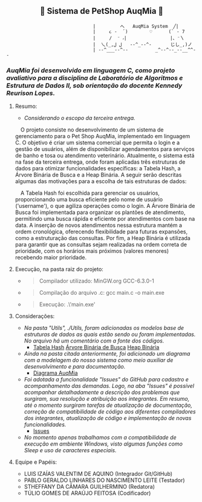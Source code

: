 ## <div align="center">🐾 Sistema de PetShop AuqMia 🐾</div>
                                    |         へ   AuqMia System  ╱|       
                                    |     ૮ -  ՛)        ♡      (` - 7    
                                    |     /  ⁻ ៸|                |、⁻〵     
                                    |  乀(_,ل ل   --^_--^-       じし_,)ノ  
                                    | --^___--^--          _^--^--_--__^^--
### *AuqMia foi desenvolvido em linguagem C, como projeto avaliativo para a disciplina de Laboratório de Algoritmos e Estrutura de Dados II, sob orientação do docente Kennedy Reurison Lopes.*
1. Resumo:
   - *Considerando o escopo da terceira entrega.*
   <p>&emsp;O projeto consiste no desenvolvimento de um sistema de gerenciamento para o Pet Shop AuqMia, implementado em linguagem C. O objetivo é criar um sistema comercial que permita o login e a gestão de usuários, além de disponibilizar agendamentos para serviços de banho e tosa ou atendimento veterinário. Atualmente, o sistema está na fase da terceira entrega, onde foram aplicadas três estruturas de dados para otimizar funcionalidades específicas: a Tabela Hash, a Árvore Binária de Busca e a Heap Binária. A seguir serão descritas algumas das motivações para a escolha de tais estruturas de dados:</p>
   <p>&emsp;A Tabela Hash foi escolhida para gerenciar os usuários, proporcionando uma busca eficiente pelo nome de usuário ('username'), o que agiliza operações como o login. A Árvore Binária de Busca foi implementada para organizar os plantões de atendimento, permitindo uma busca rápida e eficiente por atendimentos com base na data. A inserção de novos atendimentos nessa estrutura mantém a ordem cronológica, oferecendo flexibilidade para futuras expansões, como a estruturação das consultas. Por fim, a Heap Binária é utilizada para garantir que as consultas sejam realizadas na ordem correta de prioridade, com os horários mais próximos (valores menores) recebendo maior prioridade.</p>

2. Execução, na pasta raiz do projeto:
   - > Compilador utilizado: MinGW.org GCC-6.3.0-1
   - > Compilação do arquivo .c: gcc main.c -o main.exe
   - > Execução: .\\'main.exe'
4. Considerações:
   - *Na pasta "Utils", ./Utils, foram adicionadas os modelos base de estruturas de dados as quais estão sendo ou foram implementadas. No arquivo há um comentário com a fonte dos códigos.*
     - [Tabela Hash](https://github.com/IzaiasValentim/PETSHOP_AuqMia/blob/dev/Utils/Estrutura_Base_Hash/ModeloHash.c)  [Árvore Binária de Busca](https://github.com/IzaiasValentim/PETSHOP_AuqMia/blob/dev/Utils/Estrutura_Base_ArvoreB/Estrutura_Base_ArvoreB.c)  [Heap Binária](https://github.com/IzaiasValentim/PETSHOP_AuqMia/blob/dev/Utils/Estrutura_Base_Heap/Estrutura_Base_Heap.c)
   - *Ainda na pasta citada anteriormente, foi adicionado um diagrama com a modelagem do nosso sistema como meio auxiliar de desenvolvimento e para documentação.*
        - [Diagrama AuqMia](https://github.com/IzaiasValentim/PETSHOP_AuqMia/blob/dev/Utils/Diagrama_Do_Sistema/AUQMIA-DIAGRAMA-BASE.png)
   - *Foi adotada a funcionalidade "Issues" do GitHub para cadastro e acompanhamento das demandas. Logo, na aba "Issues" é possível acompanhar detalhadamente a descrição dos problemas que surgiram, sua resolução e atribuição aos integrantes. Em resumo, até o momento surgiram tarefas de atualização de documentação, correção de compatibilidade de código aos diferentes compiladores dos integrantes, atualização de código e implementação de novas funcionalidades.*
      - [Issues](https://github.com/IzaiasValentim/PETSHOP_AuqMia/issues)
   - *No momento apenas trabalhamos com a compatibilidade de execução em ambiente Windows, visto algumas funções como Sleep e uso de caracteres especiais.*
6. Equipe e Papéis:
    - LUIS IZAÍAS VALENTIM DE AQUINO (Integrador Git/GitHub)
    - PABLO GERALDO LINHARES DO NASCIMENTO LEITE (Testador)
    - STHEFFANY DA CÂMARA GUILHERMINO (Redatora)
    - TÚLIO GOMES DE ARAÚJO FEITOSA (Codificador)
   
